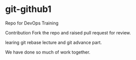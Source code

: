 # git-github1
Repo for DevOps Training

Contribution Fork the repo and raised pull request for review.

learing git rebase lecture and git advance part.

We have done so much of work together.

